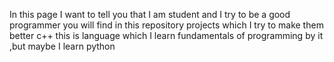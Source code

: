 In this page I want to tell you that I am student and I try to be a good programmer 
you will find in this repository projects which I try to make them better 
c++ this is language which I learn fundamentals of programming by it ,but maybe I learn python 
